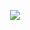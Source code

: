 <p align="center">
  <!-- Typing SVG by DenverCoder1 - https://github.com/DenverCoder1/readme-typing-svg -->
  <a href="https://www.bell-labs.com/usr/dmr/www/chist.html">
    <img src="https://readme-typing-svg.demolab.com?font=Fira+Code&pause=600&color=39AE0C&width=435&separator=%3C&lines=printf(%22Hello+World!%22);" /></a>
</p>   

<!-- If you're reading this, you rock!! -->






  



